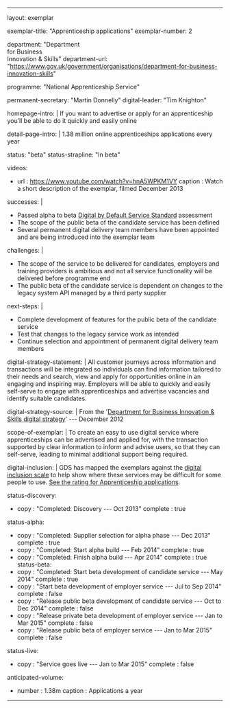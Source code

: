 ---

layout: exemplar

exemplar-title: "Apprenticeship applications"
exemplar-number: 2


department: "Department<br>for Business<br>Innovation & Skills"
department-url: "https://www.gov.uk/government/organisations/department-for-business-innovation-skills"

programme: "National Apprenticeship Service"

permanent-secretary: "Martin Donnelly"
digital-leader: "Tim Knighton"


homepage-intro: |
    If you want to advertise or apply for an apprenticeship you’ll be able to do it quickly and easily online

detail-page-intro: |
    1.38 million online apprenticeships applications every year


status: "beta"
status-strapline: "In beta"


videos:
  - url   : https://www.youtube.com/watch?v=hnA5WPKM1VY
    caption : Watch a short description of the exemplar, filmed December 2013


successes: |
  - Passed alpha to beta [Digital by Default Service Standard](/service-manual/digital-by-default) assessment
  - The scope of the public beta of the candidate service has been defined
  - Several permanent digital delivery team members have been appointed and are being introduced into the exemplar team 
  
challenges: |
  - The scope of the service to be delivered for candidates, employers and training providers is ambitious and not all service functionality will be delivered before programme end
  - The public beta of the candidate service is dependent on changes to the legacy system API managed by a third party supplier
  
next-steps: |
  - Complete development of features for the public beta of the candidate service 
  - Test that changes to the legacy service work as intended
  - Continue selection and appointment of permanent digital delivery team members


digital-strategy-statement: |
    All customer journeys across information and transactions will be integrated so individuals can find information tailored to their needs and search, view and apply for opportunities online in an engaging and inspiring way. Employers will be able to quickly and easily self-serve to engage with apprenticeships and advertise vacancies and identify suitable candidates.

digital-strategy-source: |
    From the '[Department for Business Innovation & Skills digital strategy](http://discuss.bis.gov.uk/digitalstrategy/page/7/)' --- December 2012
    

scope-of-exemplar: |
  To create an easy to use digital service where apprenticeships can be advertised and applied for, with the transaction supported by clear information to inform and advise users, so that they can self-serve, leading to minimal additional support being required.


digital-inclusion: |
  GDS has mapped the exemplars against the [digital inclusion scale](https://www.gov.uk/government/publications/government-digital-inclusion-strategy/government-digital-inclusion-strategy#measuring-digital-exclusion) to help show where these services may be difficult for some people to use. [See the rating for Apprenticeship applications](https://www.gov.uk/government/publications/government-digital-inclusion-strategy/exemplar-services-and-identity-assurance-how-complex-they-are#apprenticeship-applications).


status-discovery:
  - copy        : "Completed: Discovery --- Oct 2013"
    complete    : true

status-alpha:
  - copy        : "Completed: Supplier selection for alpha phase --- Dec 2013"
    complete    : true
  - copy        : "Completed: Start alpha build --- Feb 2014"
    complete    : true
  - copy        : "Completed: Finish alpha build --- Apr 2014"
    complete    : true
status-beta:
  - copy        : "Completed: Start beta development of candidate service --- May 2014"
    complete    : true
  - copy        : "Start beta development of employer service --- Jul to Sep 2014"
    complete    : false
  - copy        : "Release public beta development of candidate service --- Oct to Dec 2014"
    complete    : false
  - copy        : "Release private beta development of employer service --- Jan to Mar 2015"
    complete    : false
  - copy        : "Release public beta of employer service --- Jan to Mar 2015"
    complete    : false

status-live:
  - copy        : "Service goes live --- Jan to Mar 2015"
    complete    : false


anticipated-volume:
  - number  : 1.38m
    caption : Applications a year


---